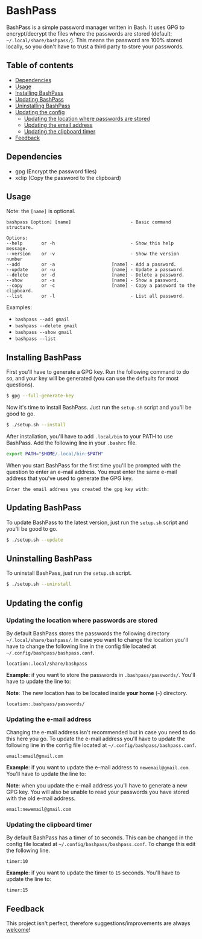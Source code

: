 # BashPass
BashPass is a simple password manager written in Bash. It uses GPG to encrypt/decrypt the files where the passwords are stored (default: `~/.local/share/bashpass/`). This means the password are 100% stored locally, so you don't have to trust a third party to store your passwords.

## Table of contents

- [Dependencies](#dependencies)
- [Usage](#usage)
- [Installing BashPass](#installing-bashpass)
- [Updating BashPass](#updating-bashpass)
- [Uninstalling BashPass](#uninstalling-bashpass)
- [Updating the config](#updating-the-config)
    - [Updating the location where passwords are stored](#updating-the-location-where-passwords-are-stored)
    - [Updating the email address](#updating-the-e-mail-address)
    - [Updating the clipboard timer](#updating-the-clipboard-timer)
- [Feedback](#feedback)

## Dependencies
- gpg (Encrypt the password files)
- xclip (Copy the password to the clipboard)

## Usage
Note: the `[name]` is optional.

```
bashpass [option] [name]                      - Basic command structure.

Options:
--help       or -h                            - Show this help message.
--version    or -v                            - Show the version number
--add        or -a                     [name] - Add a password.
--update     or -u                     [name] - Update a password.
--delete     or -d                     [name] - Delete a password.
--show       or -s                     [name] - Show a password.
--copy       or -c                     [name] - Copy a password to the clipboard.
--list       or -l                            - List all password.
```

Examples: 
- `bashpass --add gmail`
- `bashpass --delete gmail`
- `bashpass --show gmail`
- `bashpass --list`

## Installing BashPass
First you'll have to generate a GPG key. Run the following command to do so, and your key will be generated (you can use the defaults for most questions).

```bash
$ gpg --full-generate-key
```

Now it's time to install BashPass. Just run the `setup.sh` script and you'll be good to go.

```bash
$ ./setup.sh --install
```

After installation, you'll have to add `.local/bin` to your PATH to use BashPass. Add the following line in your `.bashrc` file.

```bash
export PATH="$HOME/.local/bin:$PATH"
```

When you start BashPass for the first time you'll be prompted with the question to enter an e-mail address. You must enter the same e-mail address that you've used to generate the GPG key.

```
Enter the email address you created the gpg key with:
```

## Updating BashPass
To update BashPass to the latest version, just run the `setup.sh` script and you'll be good to go.

```bash
$ ./setup.sh --update
```

## Uninstalling BashPass
To uninstall BashPass, just run the `setup.sh` script.

```bash
$ ./setup.sh --uninstall
```

## Updating the config
### Updating the location where passwords are stored
By default BashPass stores the passwords the following directory `~/.local/share/bashpass/`. In case you want to change the location you'll have to change the following line in the config file located at `~/.config/bashpass/bashpass.conf`.

```
location:.local/share/bashpass
```

**Example**: if you want to store the passwords in `.bashpass/passwords/`. You'll have to update the line to:

**Note**: The new location has to be located inside **your home** (`~`) directory.

```
location:.bashpass/passwords/
```

### Updating the e-mail address
Changing the e-mail address isn't recommended but in case you need to do this here you go. To update the e-mail address you'll have to update the following line in the config file located at `~/.config/bashpass/bashpass.conf`.

```
email:email@gmail.com
```

**Example**: if you want to update the e-mail address to `newemail@gmail.com`. You'll have to update the line to:

**Note**: when you update the e-mail address you'll have to generate a new GPG key. You will also be unable to read your passwords you have stored with the old e-mail address.

```
email:newemail@gmail.com
```

### Updating the clipboard timer
By default BashPass has a timer of `10` seconds. This can be changed in the config file located at `~/.config/bashpass/bashpass.conf`. To change this edit the following line.

```
timer:10
```

**Example**: if you want to update the timer to `15` seconds. You'll have to update the line to:

```
timer:15
```

## Feedback
This project isn't perfect, therefore suggestions/improvements are always [welcome](https://github.com/TuX-sudo/BashPass/issues)!
